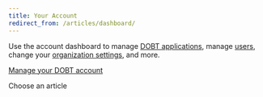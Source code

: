 ```yaml
---
title: Your Account
redirect_from: /articles/dashboard/
---
```


Use the account dashboard to manage [DOBT applications](applications/managing_applications.html), manage [users](accounts/managing_users.html), change your [organization settings](accounts/organization_settings.html), and more.

[Manage your DOBT account](https://dashboard.dobt.co/)

<p class='choose_article'>
  <i class='fa fa-hand-o-left'></i>
  <span>Choose an article</span>
</p>
